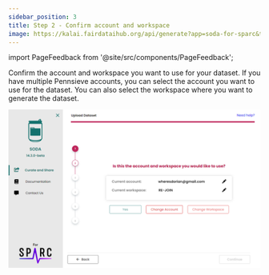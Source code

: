 ```yaml
---
sidebar_position: 3
title: Step 2 - Confirm account and workspace
image: https://kalai.fairdataihub.org/api/generate?app=soda-for-sparc&title=Step%202%20-%20Specify%20high%20level%20folders&description=Prepare%20Dataset&org=fairdataihub
---
```


import PageFeedback from '@site/src/components/PageFeedback';

Confirm the account and workspace you want to use for your dataset. If you have multiple Pennsieve accounts, you can select the account you want to use for the dataset. You can also select the workspace where you want to generate the dataset.

![](https://github.com/fairdataihub/SODA-for-SPARC/blob/staging/docs/documentation/upload-dataset/upload-dataset-step-2.png?raw=true)

<PageFeedback />
